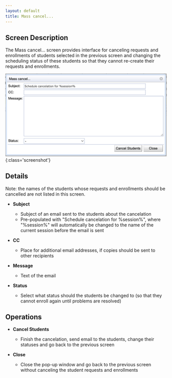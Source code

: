 ```yaml
---
layout: default
title: Mass cancel...
---
```



## Screen Description

The Mass cancel... screen provides interface for canceling requests and enrollments of students selected in the previous screen and changing the scheduling status of these students so that they cannot re-create their requests and enrollments.

![Mass cancel...](images/mass-cancel-1.png){:class='screenshot'}

## Details

Note: the names of the students whose requests and enrollments should be cancelled are not listed in this screen.

* **Subject**
	* Subject of an email sent to the students about the cancelation
	* Pre-populated with "Schedule cancelation for %session%", where "%session%" will automatically be changed to the name of the current session before the email is sent

* **CC**
	* Place for additional email addresses, if copies should be sent to other recipients

* **Message**
	* Text of the email

* **Status**
	* Select what status should the students be changed to (so that they cannot enroll again until problems are resolved)

## Operations

* **Cancel Students**
	* Finish the cancelation, send email to the students, change their statuses and go back to the previous screen

* **Close**
	* Close the pop-up window and go back to the previous screen without canceling the student requests and enrollments

